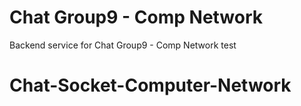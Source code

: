 # Chat Group9 - Comp Network

Backend service for Chat Group9 - Comp Network
test
# Chat-Socket-Computer-Network
